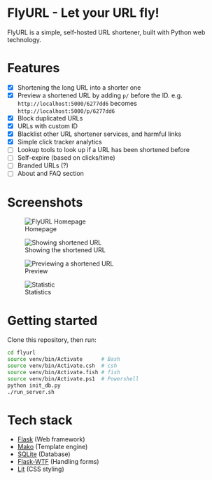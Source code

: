 # FlyURL - Let your URL fly!

FlyURL is a simple, self-hosted URL shortener, built with Python web technology.

# Features
- [x] Shortening the long URL into a shorter one
- [x] Preview a shortened URL by adding `p/` before the ID. e.g. `http://localhost:5000/6277dd6` becomes `http://localhost:5000/p/6277dd6`
- [x] Block duplicated URLs
- [x] URLs with custom ID
- [x] Blacklist other URL shortener services, and harmful links
- [x] Simple click tracker analytics
- [ ] Lookup tools to look up if a URL has been shortened before
- [ ] Self-expire (based on clicks/time)
- [ ] Branded URLs (?)
- [ ] About and FAQ section

# Screenshots

<figure>
    <img src="https://files.catbox.moe/is8ji5.png"
         alt="FlyURL Homepage">
    <figcaption>Homepage</figcaption>
</figure>

<figure>
    <img src="https://files.catbox.moe/lzp0vy.png"
         alt="Showing shortened URL">
    <figcaption>Showing the shortened URL</figcaption>
</figure>

<figure>
    <img src="https://files.catbox.moe/5gwhjn.png"
         alt="Previewing a shortened URL">
    <figcaption>Preview</figcaption>
</figure>

<figure>
    <img src="https://files.catbox.moe/8ol5s1.png"
         alt="Statistic">
    <figcaption>Statistics</figcaption>
</figure>

# Getting started

Clone this repository, then run:

```sh
cd flyurl
source venv/bin/Activate      # Bash
source venv/bin/Activate.csh  # csh
source venv/bin/Activate.fish # fish
source venv/bin/Activate.ps1  # Powershell
python init_db.py
./run_server.sh
```

# Tech stack
- [Flask](https://flask.palletsprojects.com/en/2.1.x/) (Web framework)
- [Mako](https://www.makotemplates.org/) (Template engine)
- [SQLite](https://sqlite.org) (Database)
- [Flask-WTF](https://flask-wtf.readthedocs.io/en/1.0.x/) (Handling forms)
- [Lit](https://ajusa.github.io/lit/docs/lit.html?) (CSS styling)
